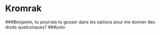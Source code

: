 # Kromrak
###Benjamin, tu pourrais tu gosser dans les options pour me donner des droits quelconques?
###yolo
